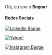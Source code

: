 ### 

Olá, eu sou o **Bognar** 

#### Redes Sociais


[![Linkedin Badge](https://img.shields.io/badge/-Linkedin-blue?style=flat-square&logo=Linkedin&logoColor=white&link=https://www.linkedin.com/in/bognar-junior/)](https://www.linkedin.com/in/bognar-junior/) 

[![Yahoo!](https://img.shields.io/badge/-bognar_junior@yahoo.com.br-6001D2?style=for-the-badge&logo=Yahoo!&logoColor=white&link=mailto:bognar_junior@yahoo.com.br)](bognar_junior@yahoo.com.br)

[![Instagram Badge](https://img.shields.io/badge/-Instagram-purple?style=flat-square&logo=Instagram&logoColor=white&link=https://www.instagram.com/bognarjunior/)](https://www.instagram.com/bognarjunior/)
